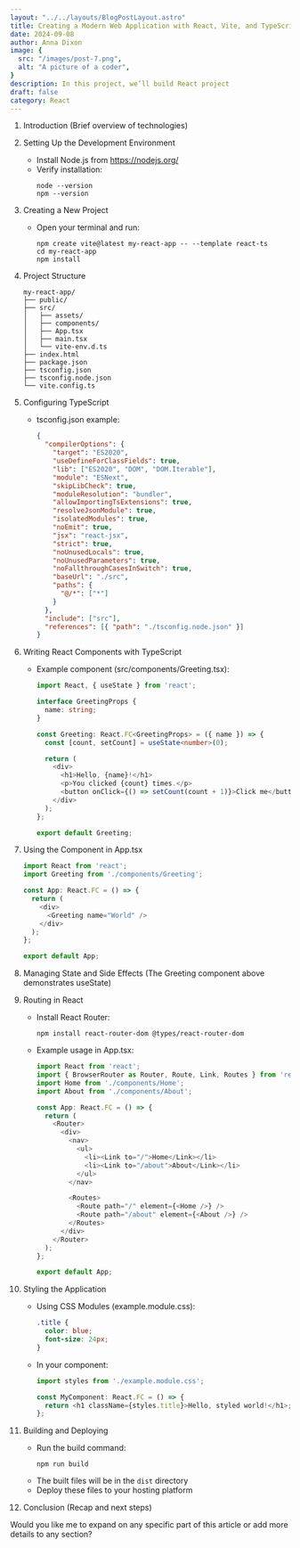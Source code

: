 ```yaml
---
layout: "../../layouts/BlogPostLayout.astro"
title: Creating a Modern Web Application with React, Vite, and TypeScript
date: 2024-09-08
author: Anna Dixon
image: {
  src: "/images/post-7.png",
  alt: "A picture of a coder",
}
description: In this project, we’ll build React project
draft: false
category: React
---
```



1. Introduction
   (Brief overview of technologies)

2. Setting Up the Development Environment
   - Install Node.js from https://nodejs.org/
   - Verify installation:
     ```
     node --version
     npm --version
     ```

3. Creating a New Project
   - Open your terminal and run:
     ```
     npm create vite@latest my-react-app -- --template react-ts
     cd my-react-app
     npm install
     ```

4. Project Structure
   ```
   my-react-app/
   ├── public/
   ├── src/
   │   ├── assets/
   │   ├── components/
   │   ├── App.tsx
   │   ├── main.tsx
   │   └── vite-env.d.ts
   ├── index.html
   ├── package.json
   ├── tsconfig.json
   ├── tsconfig.node.json
   └── vite.config.ts
   ```

5. Configuring TypeScript
   - tsconfig.json example:
     ```json
     {
       "compilerOptions": {
         "target": "ES2020",
         "useDefineForClassFields": true,
         "lib": ["ES2020", "DOM", "DOM.Iterable"],
         "module": "ESNext",
         "skipLibCheck": true,
         "moduleResolution": "bundler",
         "allowImportingTsExtensions": true,
         "resolveJsonModule": true,
         "isolatedModules": true,
         "noEmit": true,
         "jsx": "react-jsx",
         "strict": true,
         "noUnusedLocals": true,
         "noUnusedParameters": true,
         "noFallthroughCasesInSwitch": true,
         "baseUrl": "./src",
         "paths": {
           "@/*": ["*"]
         }
       },
       "include": ["src"],
       "references": [{ "path": "./tsconfig.node.json" }]
     }
     ```

6. Writing React Components with TypeScript
   - Example component (src/components/Greeting.tsx):
     ```typescript
     import React, { useState } from 'react';

     interface GreetingProps {
       name: string;
     }

     const Greeting: React.FC<GreetingProps> = ({ name }) => {
       const [count, setCount] = useState<number>(0);

       return (
         <div>
           <h1>Hello, {name}!</h1>
           <p>You clicked {count} times.</p>
           <button onClick={() => setCount(count + 1)}>Click me</button>
         </div>
       );
     };

     export default Greeting;
     ```

7. Using the Component in App.tsx
   ```typescript
   import React from 'react';
   import Greeting from './components/Greeting';

   const App: React.FC = () => {
     return (
       <div>
         <Greeting name="World" />
       </div>
     );
   };

   export default App;
   ```

8. Managing State and Side Effects
   (The Greeting component above demonstrates useState)

9. Routing in React
   - Install React Router:
     ```
     npm install react-router-dom @types/react-router-dom
     ```
   - Example usage in App.tsx:
     ```typescript
     import React from 'react';
     import { BrowserRouter as Router, Route, Link, Routes } from 'react-router-dom';
     import Home from './components/Home';
     import About from './components/About';

     const App: React.FC = () => {
       return (
         <Router>
           <div>
             <nav>
               <ul>
                 <li><Link to="/">Home</Link></li>
                 <li><Link to="/about">About</Link></li>
               </ul>
             </nav>

             <Routes>
               <Route path="/" element={<Home />} />
               <Route path="/about" element={<About />} />
             </Routes>
           </div>
         </Router>
       );
     };

     export default App;
     ```

10. Styling the Application
    - Using CSS Modules (example.module.css):
      ```css
      .title {
        color: blue;
        font-size: 24px;
      }
      ```
    - In your component:
      ```typescript
      import styles from './example.module.css';

      const MyComponent: React.FC = () => {
        return <h1 className={styles.title}>Hello, styled world!</h1>;
      };
      ```

11. Building and Deploying
    - Run the build command:
      ```
      npm run build
      ```
    - The built files will be in the `dist` directory
    - Deploy these files to your hosting platform

12. Conclusion
    (Recap and next steps)

Would you like me to expand on any specific part of this article or add more details to any section?